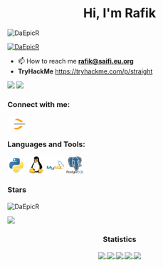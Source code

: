 <h1 align="center">Hi, I'm Rafik</h1>
<p align="left"> <img src="https://komarev.com/ghpvc/?username=DaEpicR&label=Profile%20views&color=0e75b6&style=flat" alt="DaEpicR" /> </p>

<p align="left"> <a href="https://github.com/ryo-ma/github-profile-trophy"><img src="https://github-profile-trophy.vercel.app/?username=DaEpicR&theme=dark_lover" alt="DaEpicR" /></a> </p>


- 📫 How to reach me **rafik@saifi.eu.org**
- **TryHackMe** https://tryhackme.com/p/straight

<div> <a href="https://github.com/DaEpicR" target="_blank"><img src="https://img.shields.io/badge/GitHub-100000?style=for-the-badge&logo=github&logoColor=white" target="_blank"></a>
<a href = "mailto:rafik@saifi.eu.org"><img src="https://img.shields.io/badge/-Gmail-%23333?style=for-the-badge&logo=gmail&logoColor=white" target="_blank"></a>
</div><h3 align="left">Connect with me:</h3>
<p align="left">
<a href="https://www.leetcode.com/DaEpicR" target="blank"><img align="center" src="https://raw.githubusercontent.com/teamedwardforever/Readme-Generator/71f25dd8b98329b168142a6b782a107b75eab178/svg/Social/leet-code.svg" alt="DaEpicR" height="30" width="40" /></a></p>

<h3 align="left">Languages and Tools:</h3>
<p align="left">
<img src="https://raw.githubusercontent.com/teamedwardforever/Readme-Generator/71f25dd8b98329b168142a6b782a107b75eab178/svg/Skills/Languages/python-original.svg" alt="Python" width="40" height="40"/>
<img src="https://raw.githubusercontent.com/teamedwardforever/Readme-Generator/71f25dd8b98329b168142a6b782a107b75eab178/svg/Skills/Other/linux-original.svg" alt="Linux" width="40" height="40"/>
<img src="https://raw.githubusercontent.com/teamedwardforever/Readme-Generator/71f25dd8b98329b168142a6b782a107b75eab178/svg/Skills/Database/mysql-original-wordmark.svg" alt="Mysql" width="40" height="40"/>
<img src="https://raw.githubusercontent.com/teamedwardforever/Readme-Generator/71f25dd8b98329b168142a6b782a107b75eab178/svg/Skills/Database/postgresql-original-wordmark.svg" alt="Postgresql" width="40" height="40"/>
</p>

<h3 align="left">Stars</h3>
<p><img align="center" height="180em" src="https://github-readme-streak-stats.herokuapp.com/?user=DaEpicR&theme=ambient-gradient" alt="DaEpicR" /></p>

<img src="https://user-images.githubusercontent.com/73097560/115834477-dbab4500-a447-11eb-908a-139a6edaec5c.gif"><h3 align="center">Statistics</h3>
<div align="center">
<a href="https://github.com/DaEpicR">
<img align="center" src="http://github-profile-summary-cards.vercel.app/api/cards/stats?username=DaEpicR&theme=2077" height="180em" />
<img align="center" src="http://github-profile-summary-cards.vercel.app/api/cards/most-commit-language?username=DaEpicR&theme=2077" height="180em" />
<img align="center" src="http://github-profile-summary-cards.vercel.app/api/cards/repos-per-language?username=DaEpicR&theme=2077" height="180em" />
<img align="center" src="http://github-profile-summary-cards.vercel.app/api/cards/productive-time?username=DaEpicR&theme=2077" height="180em" />
<img align="center" src="http://github-profile-summary-cards.vercel.app/api/cards/profile-details?username=DaEpicR&theme=midnight_purple" height="180em" />
</div>
